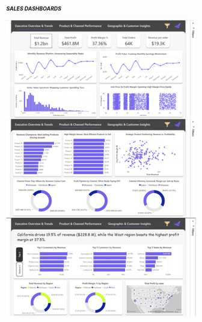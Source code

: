 ##### SALES DASHBOARDS 


 ![Image Alt](https://github.com/rob-by06/sales-analysis-project/blob/main/Executive%20overview%20&%20Trends.png?raw=true)
 ![Image Alt](https://github.com/rob-by06/sales-analysis-project/blob/main/Product%20&%20Channel%20performance.png?raw=true)
 ![Image Alt](https://github.com/rob-by06/sales-analysis-project/blob/main/Geographic%20&%20Customer%20Insights.png?raw=true)
